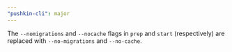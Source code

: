 ```yaml
---
"pushkin-cli": major
---
```


The `--nomigrations` and `--nocache` flags in `prep` and `start` (respectively) are replaced with `--no-migrations` and `--no-cache`.
